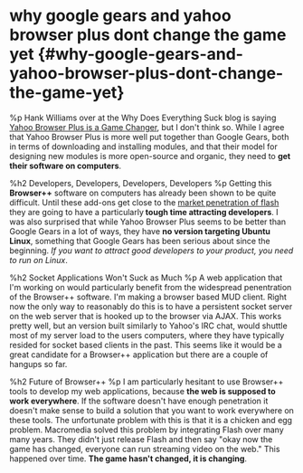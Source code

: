 # why google gears and yahoo browser plus dont change the game yet {#why-google-gears-and-yahoo-browser-plus-dont-change-the-game-yet}
%p
  Hank Williams over at the Why Does Everything Suck blog is saying <a href="http://whydoeseverythingsuck.com/2008/05/yahoos-new-browserplus-game-changer.html">Yahoo Browser Plus is a Game Changer</a>, but I don't think so. While I agree that Yahoo Browser Plus is more well put together than Google Gears, both in terms of downloading and installing modules, and that their model for designing new modules is more open-source and organic, they need to <strong>get their software on computers</strong>.

%h2 Developers, Developers, Developers, Developers
%p
  Getting this <strong>Browser++</strong> software on computers has already been shown to be quite difficult. Until these add-ons get close to the <a href="http://www.adobe.com/products/player_census/flashplayer/version_penetration.html">market penetration of flash</a> they are going to have a particularly<strong> tough time attracting developers</strong>. I was also surprised that while Yahoo Browser Plus seems to be better than Google Gears in a lot of ways, they have <strong>no version targeting Ubuntu Linux</strong>, something that Google Gears has been serious about since the beginning. <em>If you want to attract good developers to your product, you need to run on Linux</em>.

%h2 Socket Applications Won't Suck as Much
%p
  A web application that I'm working on would particularly benefit from the widespread penentration of the Browser++ software. I'm making a browser based MUD client. Right now the only way to reasonably do this is to have a persistent socket server on the web server that is hooked up to the browser via AJAX. This works pretty well, but an version built similarly to Yahoo's IRC chat, would shuttle most of my server load to the users computers, where they have typically resided for socket based clients in the past. This seems like it would be a great candidate for a Browser++ application but there are a couple of hangups so far.

%h2 Future of Browser++
%p
  I am particularly hesitant to use Browser++ tools to develop my web applications, because <strong>the web is supposed to work everywhere</strong>. If the software doesn't have enough penetration it doesn't make sense to build a solution that you want to work everywhere on these tools. The unfortunate problem with this is that it is a chicken and egg problem. Macromedia solved this problem by integrating Flash over many many years. They didn't just release Flash and then say "okay now the game has changed, everyone can run streaming video on the web." This happened over time. <strong>The game hasn't changed, it is changing</strong>.
